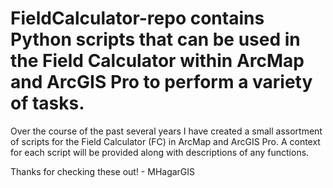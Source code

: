# FieldCalculator-repo contains Python scripts that can be used in the Field Calculator within ArcMap and ArcGIS Pro to perform a variety of tasks.

Over the course of the past several years I have created a small assortment of scripts for the Field Calculator (FC) in ArcMap and ArcGIS Pro.
A context for each script will be provided along with descriptions of any functions.

Thanks for checking these out! - MHagarGIS